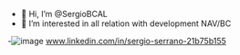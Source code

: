 - 👋 Hi, I’m @SergioBCAL
- 👀 I’m interested in all relation with development NAV/BC
  
-![image](https://github.com/user-attachments/assets/a7f11a96-68c5-41c4-b34e-ec9393155459) www.linkedin.com/in/sergio-serrano-21b75b155
<!---
SergioBCAL/SergioBCAL is a ✨ special ✨ repository because its `README.md` (this file) appears on your GitHub profile.
You can click the Preview link to take a look at your changes.
--->
